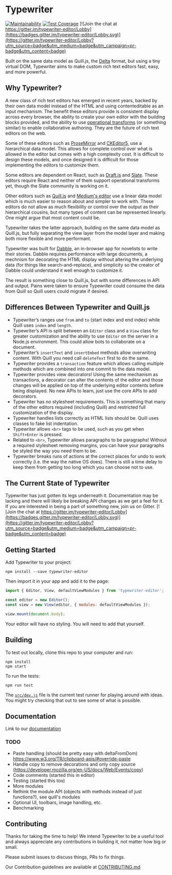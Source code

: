 # Typewriter

[![Maintainability](https://api.codeclimate.com/v1/badges/c1526d35a391b1267a45/maintainability)](https://codeclimate.com/github/typewriter-editor/typewriter/maintainability)
[![Test Coverage](https://api.codeclimate.com/v1/badges/c1526d35a391b1267a45/test_coverage)](https://codeclimate.com/github/typewriter-editor/typewriter/test_coverage)
[![Join the chat at https://gitter.im/typewriter-editor/Lobby](https://badges.gitter.im/typewriter-editor/Lobby.svg)](https://gitter.im/typewriter-editor/Lobby?utm_source=badge&utm_medium=badge&utm_campaign=pr-badge&utm_content=badge)


Built on the same data model as Quill.js, the [Delta](https://github.com/quilljs/delta/) format, but using a tiny virtual DOM, Typewriter aims to make custom rich text editors fast, easy, and more powerful.

## Why Typewriter?

A new class of rich text editors has emerged in recent years, backed by their own data model instead of the HTML and using contenteditable as an input mechanism. The benefit these editors provide is consistent display across every browser, the ability to create your own editor with the building blocks provided, and the ability to use [operational transforms](https://en.wikipedia.org/wiki/Operational_transformation) (or something similar) to enable collaborative authoring. They are the future of rich text editors on the web.

Some of these editors such as [ProseMirror](http://prosemirror.net/) and [CKEditor5](https://ckeditor.com/ckeditor-5-framework/), use a hierarchical data model. This allows for complete control over what is allowed in the editor but comes with a high complexity cost. It is difficult to design these models, and once designed it is difficult for those implementing the editors to customize them.

Some editors are dependent on React, such as [Draft.js](https://draftjs.org/) and [Slate](http://slatejs.org/). These editors require React and neither of them support operational transforms yet, though the Slate community is working on it.

Other editors such as [Quill.js](https://quilljs.com/) and [Medium's editor](https://medium.engineering/why-contenteditable-is-terrible-122d8a40e480) use a linear data model which is much easier to reason about and simpler to work with. These editors do not allow as much flexibility or control over the output as their hierarchical cousins, but many types of content can be represented linearly. One might argue that most content could be.

Typewriter takes the latter approach, building on the same data model as Quill.js, but fully separating the view layer from the model layer and making both more flexible and more performant.

Typewriter was built for [Dabble](https://www.dabblewriter.com/), an in-browser app for novelists to write their stories. Dabble requires performance with large documents, a mechnism for decorating the HTML display without altering the underlying data (for things like search-and-replace), and simplicity so the creator of Dabble could understand it well enough to customize it.

The result is something close to Quill.js, but with some differences in API and output. Pains were taken to ensure Typewriter could consume the data from Quill so Quill users could migrate if desired.

## Differences Between Typewriter and Quill.js

* Typewriter’s ranges use `from` and `to` (start index and end index) while Quill uses `index` and `length`.
* Typewriter’s API is split between an `Editor` class and a `View` class for greater customization and the ability to use `Editor` on the server in a Node.js environment. This could allow bots to collaborate on a document.
* Typewriter’s `insertText` and `insertEmbed` methods allow overwriting content. With Quill you need call `deleteText` first to do the same.
* Typewriter provides a `transaction` feature which allows calling multiple methods which are combined into one commit to the data model.
* Typewriter provides view decorators! Using the same mechanism as transactions, a decorator can alter the contents of the editor and those changes will be applied on top of the underlying editor contents before being displayed. No new APIs to learn, just use the core APIs to add decorators.
* Typewriter has _no_ stylesheet requirements. This is something that many of the other editors required (including Quill) and restricted full customization of the display.
* Typewriter handles lists correctly as HTML lists should be. Quill uses classes to fake list indentation.
* Typewriter allows `<br>` tags to be used, such as you get when `Shift+Enter` is pressed.
* Related to `<br>`, Typewriter allows paragraphs to be paragraphs! Without a required stylesheet removing margins, you can have your paragraphs be styled the way you need them to be.
* Typewriter breaks runs of actions at the correct places for undo to work correctly (i.e. the way the native OS does). There is still a time delay to keep them from getting too long which you can choose not to use.

## The Current State of Typewriter

Typewriter has just gotten its legs underneath it. Documentation may be lacking and there will likely be breaking API changes as we get a feel for it. If you are interested in being a part of something new, join us on Gitter. [![Join the chat at https://gitter.im/typewriter-editor/Lobby](https://badges.gitter.im/typewriter-editor/Lobby.svg)](https://gitter.im/typewriter-editor/Lobby?utm_source=badge&utm_medium=badge&utm_campaign=pr-badge&utm_content=badge)

## Getting Started

Add Typewriter to your project:

```
npm install --save typewriter-editor
```

Then import it in your app and add it to the page:

```js
import { Editor, View, defaultViewModules } from 'typewriter-editor';

const editor = new Editor();
const view = new View(editor, { modules: defaultViewModules });

view.mount(document.body);
```

Your editor will have no styling. You will need to add that yourself.

## Building

To test out locally, clone this repo to your computer and run:

```
npm install
npm start
```

To run the tests:

```
npm run test
```

The [`src/dev.js`](src/dev.js) file is the current test runner for playing around with ideas. You might try checking that out to see some of what is possible.

## Documentation

Link to our [documentation](docs/documentation.md)

### TODO

* Paste handling (should be pretty easy with deltaFromDom) https://www.w3.org/TR/clipboard-apis/#override-paste
* Handle copy to remove decorations and only copy source (https://developer.mozilla.org/en-US/docs/Web/Events/copy)
* Code comments (started this in editor)
* Testing (started this too)
* More modules
* Rethink the module API (objects with methods instead of just functions?), see quill's modules
* Optional UI, toolbars, image handling, etc.
* Benchmarking

## Contributing

Thanks for taking the time to help! We intend Typewriter to be a useful tool and always appreciate any contributions in building it, not matter how big or small.

Please submit issues to discuss things, PRs to fix things.

Our Contribution guidelines are available at [CONTRIBUTING.md](CONTRIBUTING.md)
